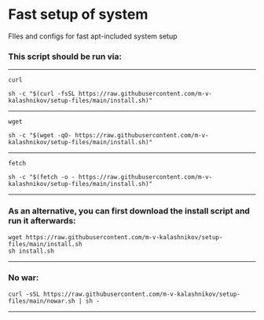 # Fast setup of system
FIles and configs for fast apt-included system setup

### This script should be run via:

---

`curl`

```shell
sh -c "$(curl -fsSL https://raw.githubusercontent.com/m-v-kalashnikov/setup-files/main/install.sh)"
```

---

`wget`

```shell
sh -c "$(wget -qO- https://raw.githubusercontent.com/m-v-kalashnikov/setup-files/main/install.sh)"
```

---

`fetch`
```shell
sh -c "$(fetch -o - https://raw.githubusercontent.com/m-v-kalashnikov/setup-files/main/install.sh)"
```

---

### As an alternative, you can first download the install script and run it afterwards:
```shell
wget https://raw.githubusercontent.com/m-v-kalashnikov/setup-files/main/install.sh
sh install.sh
```

---

### No war:
```shell
curl -sSL https://raw.githubusercontent.com/m-v-kalashnikov/setup-files/main/nowar.sh | sh -
```

---
